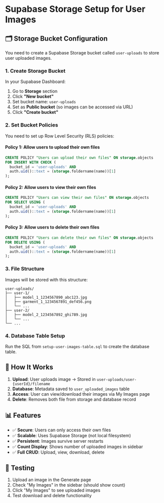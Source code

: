 # Supabase Storage Setup for User Images

## 🗂️ **Storage Bucket Configuration**

You need to create a Supabase Storage bucket called `user-uploads` to store user uploaded images.

### 1. **Create Storage Bucket**

In your Supabase Dashboard:

1. Go to **Storage** section
2. Click **"New bucket"**
3. Set bucket name: `user-uploads`
4. Set as **Public bucket** (so images can be accessed via URL)
5. Click **"Create bucket"**

### 2. **Set Bucket Policies**

You need to set up Row Level Security (RLS) policies:

#### **Policy 1: Allow users to upload their own files**
```sql
CREATE POLICY "Users can upload their own files" ON storage.objects
FOR INSERT WITH CHECK (
  bucket_id = 'user-uploads' AND
  auth.uid()::text = (storage.foldername(name))[1]
);
```

#### **Policy 2: Allow users to view their own files**
```sql
CREATE POLICY "Users can view their own files" ON storage.objects
FOR SELECT USING (
  bucket_id = 'user-uploads' AND
  auth.uid()::text = (storage.foldername(name))[1]
);
```

#### **Policy 3: Allow users to delete their own files**
```sql
CREATE POLICY "Users can delete their own files" ON storage.objects
FOR DELETE USING (
  bucket_id = 'user-uploads' AND
  auth.uid()::text = (storage.foldername(name))[1]
);
```

### 3. **File Structure**

Images will be stored with this structure:
```
user-uploads/
├── user-1/
│   ├── model_1_1234567890_abc123.jpg
│   ├── garment_1_1234567891_def456.png
│   └── ...
├── user-2/
│   ├── model_2_1234567892_ghi789.jpg
│   └── ...
└── ...
```

### 4. **Database Table Setup**

Run the SQL from `setup-user-images-table.sql` to create the database table.

## 🔧 **How It Works**

1. **Upload**: User uploads image → Stored in `user-uploads/user-{userId}/filename`
2. **Database**: Metadata saved to `user_uploaded_images` table
3. **Access**: User can view/download their images via My Images page
4. **Delete**: Removes both file from storage and database record

## 📊 **Features**

- ✅ **Secure**: Users can only access their own files
- ✅ **Scalable**: Uses Supabase Storage (not local filesystem)
- ✅ **Persistent**: Images survive server restarts
- ✅ **Count Display**: Shows number of uploaded images in sidebar
- ✅ **Full CRUD**: Upload, view, download, delete

## 🚀 **Testing**

1. Upload an image in the Generate page
2. Check "My Images" in the sidebar (should show count)
3. Click "My Images" to see uploaded images
4. Test download and delete functionality
